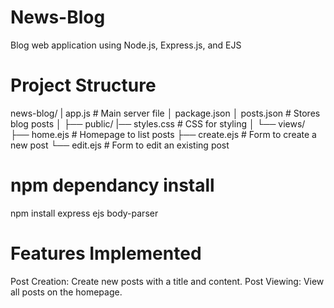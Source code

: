 # News-Blog

Blog web application using Node.js, Express.js, and EJS

# Project Structure

news-blog/
| app.js # Main server file
│ package.json
│ posts.json # Stores blog posts
│
├── public/
|── styles.css # CSS for styling
│
└── views/
├── home.ejs # Homepage to list posts
├── create.ejs # Form to create a new post
└── edit.ejs # Form to edit an existing post

# npm dependancy install

npm install express ejs body-parser

# Features Implemented

Post Creation: Create new posts with a title and content.
Post Viewing: View all posts on the homepage.
